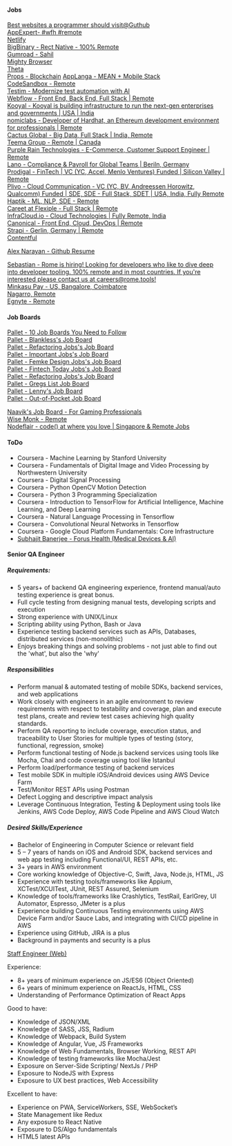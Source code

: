 
#### Jobs
[Best websites a programmer should visit@Guthub](https://github.com/sdmg15/Best-websites-a-programmer-should-visit#jobs)  
[AppExpert- #wfh #remote](https://twitter.com/AppExert)  
[Netlify](https://www.netlify.com/careers)  
[BigBinary - Rect Native - 100% Remote](https://bigbinary.com/jobs/react-native)  
[Gumroad - Sahil](https://www.notion.so/Jobs-f43f816013b2405aa41ddefb663a4a38#98239b20e8b7400ab2d3901559718509)  
[Mighty Browser](https://www.notion.so/Mighty-is-hiring-945d3168d3e34a37883ca4d823ed734f)  
[Theta](https://pallet.xyz/list/lennys-jobs/job/7ba89758-d733-4716-9b91-86d9b741858d)  
[Props - Blockchain](https://jobs.gohire.io/props-0ds2x7xe/front-end-blockchain-engineer-40634/)
[AppLanga - MEAN + Mobile Stack](https://www.applanga.com/jobs)  
[CodeSandbox - Remote](https://codesandbox.io/jobs)  
[Testim - Modernize test automation with AI](https://www.testim.io/careers/)  
[Webflow - Front End, Back End, Full Stack | Remote](https://webflow.com/careers/roles)  
[Kooyal - Kooyal is building infrastructure to run the next-gen enterprises and governments | USA | India](https://kooyal.com/jobs)  
[nomiclabs - Developer of Hardhat, an Ethereum development environment for professionals | Remote](https://nomiclabs.io/hiring)  
[Cactus Global - Big Data, Full Stack | India, Remote](https://jobs.cactusglobal.com/#full)  
[Teema Group - Remote | Canada](https://teemagroup.com/jobs)  
[Purple Rain Technologies - E-Commerce, Customer Support Engineer | Remote](https://purple-rain.io/careers/)  
[Lano - Compliance & Payroll for Global Teams | Beriln, Germany](https://www.lano.io/)  
[Prodigal - FinTech | VC (YC, Accel, Menlo Ventures) Funded | Silicon Valley | Remote](https://jobs.lever.co/Prodigal)  
[Plivo - Cloud Communication - VC (YC, BV, Andreessen Horowitz, Qualcomm) Funded | SDE, SDE - Full Stack, SDET | USA, India, Fully Remote](https://www.plivo.com/jobs/#open-positions)  
[Haptik - ML, NLP, SDE - Remote](https://haptik.freshteam.com/jobs)  
[Careet at Flexiple - Full Stack | Remote](https://careers.flexiple.com/)  
[InfraCloud.io - Cloud Technologies | Fully Remote, India](https://www.infracloud.io/careers/#positions)  
[Canonical - Front End, Cloud, DevOps | Remote](https://canonical.com/careers/all?filter=all&location=asia#available-roles)  
[Strapi - Gerlin, Germany | Remote](https://strapi.io/careers#open-positions)  
[Contentful](https://www.contentful.com/careers/)  

[Alex Narayan - Github Resume](https://gigatexal.github.io/)  

[Sebastian - Rome is hiring! Looking for developers who like to dive deep into developer tooling. 100% remote and in most countries. If you're interested please contact us at careers@rome.tools!](@sebmck)  
[Minkasu Pay - US, Bangalore, Coimbatore](https://minkasupay.com/in/careers/)  
[Nagarro, Remote](https://www.nagarro.com/hiring/fullstack-javascript-developers-architects)  
[Egnyte - Remote](https://jobs.jobvite.com/egnyte/jobs)  

#### Job Boards
[Pallet - 10 Job Boards You Need to Follow](https://www.newsletter.pallet.xyz/10-job-boards-you-need-to-follow/)  
[Pallet - Blankless's Job Board](https://pallet.xyz/list/bankless/jobs)  
[Pallet -  Refactoring Jobs's Job Board](https://pallet.xyz/list/refactoring-jobs/jobs)  
[Pallet - Important Jobs's Job Board](https://pallet.xyz/list/important-jobs/jobs)  
[Pallet - Femke Design Jobs's Job Board](https://pallet.xyz/list/femkedesign-jobs/jobs)  
[Pallet - Fintech Today Jobs's Job Board](https://pallet.xyz/list/ftt-jobs/jobs)  
[Pallet -  Refactoring Jobs's Job Board](https://pallet.xyz/list/refactoring-jobs/jobs)  
[Pallet -  Gregs List Job Board](https://pallet.xyz/list/gregslist/jobs)  
[Pallet -  Lenny's Job Board](https://pallet.xyz/list/lennys-jobs/jobs)  
[Pallet -  Out-of-Pocket Job Board](https://pallet.xyz/list/out-of-pocket-jobs/jobs)  

[Naavik's Job Board - For Gaming Professionals](https://pallet.xyz/list/naavik-jobs/jobs)  
[Wise Monk - Remote](https://www.wisemonk.co/)  
[Nodeflair - code() at where you love | Singapore & Remote Jobs](https://www.nodeflair.com/)  


#### ToDo
* Coursera - Machine Learning by Stanford University
* Coursera - Fundamentals of Digital Image and Video Processing by Northwestern University
* Coursera - Digital Signal Processing
* Coursera - Python OpenCV Motion Detection
* Coursera - Python 3 Programming Specialization
* Coursera - Introduction to TensorFlow for Artificial Intelligence, Machine Learning, and Deep Learning
* Coursera - Natural Language Processing in Tensorflow
* Coursera - Convolutional Neural Networks in Tensorflow
* Coursera - Google Cloud Platform Fundamentals: Core Infrastructure
* [Subhajit Banerjee - Forus Health (Medical Devices & AI)](https://www.linkedin.com/in/subhajit-banerjee-purnapatra/)

#### Senior QA Engineer
##### Requirements:
* 5 years+ of backend QA engineering experience, frontend manual/auto testing experience is great bonus.
* Full cycle testing from designing manual tests, developing scripts and execution
* Strong experience with UNIX/Linux
* Scripting ability using Python, Bash or Java
* Experience testing backend services such as APIs, Databases, distributed services (non-monolithic)
* Enjoys breaking things and solving problems - not just able to find out the 'what', but also the 'why'

##### Responsibilities
* Perform manual & automated testing of mobile SDKs, backend services, and web applications
* Work closely with engineers in an agile environment to review requirements with respect to testability and coverage, plan and execute test plans, create and review test cases achieving high quality standards.
* Perform QA reporting to include coverage, execution status, and traceability to User Stories for multiple types of testing (story, functional, regression, smoke)
* Perform functional testing of Node.js backend services using tools like Mocha, Chai and code coverage using tool like Istanbul
* Perform load/performance testing of backend services
* Test mobile SDK in multiple iOS/Android devices using AWS Device Farm
* Test/Monitor REST APIs using Postman
* Defect Logging and descriptive impact analysis
* Leverage Continuous Integration, Testing & Deployment using tools like Jenkins, AWS Code Deploy, AWS Code Pipeline and AWS Cloud Watch

##### Desired Skills/Experience
* Bachelor of Engineering in Computer Science or relevant field
* 5 – 7 years of hands on iOS and Android SDK, backend services and web app testing including Functional/UI, REST APIs, etc.
* 3+ years in AWS environment
* Core working knowledge of Objective-C, Swift, Java, Node.js, HTML, JS
* Experience with testing tools/frameworks like Appium, XCTest/XCUITest, JUnit, REST Assured, Selenium
* Knowledge of tools/frameworks like Crashlytics, TestRail, EarlGrey, UI Automator, Espresso, JMeter is a plus
* Experience building Continuous Testing environments using AWS Device Farm and/or Sauce Labs, and integrating with CI/CD pipeline in AWS
* Experience using GitHub, JIRA is a plus
* Background in payments and security is a plus

[Staff Engineer (Web)](https://zestmoney-1628938701122.freshteam.com/jobs/sdUt83nSJ46q/staff-engineer-web)  

Experience:
* 8+ years of minimum experience on JS/ES6 (Object Oriented)
* 6+ years of minimum experience on ReactJs, HTML, CSS
* Understanding of Performance Optimization of React Apps

Good to have: 
* Knowledge of JSON/XML
* Knowledge of SASS, JSS, Radium
* Knowledge of Webpack, Build System
* Knowledge of Angular, Vue, JS Frameworks
* Knowledge of Web Fundamentals, Browser Working, REST API
* Knowledge of testing frameworks like Mocha/Jest
* Exposure on Server-Side Scripting/ NextJs / PHP
* Exposure to NodeJS with Express
* Exposure to UX best practices, Web Accessibility

Excellent to have:
* Experience on PWA, ServiceWorkers, SSE, WebSocket’s
* State Management like Redux
* Any exposure to React Native
* Exposure to DS/Algo fundamentals
* HTML5 latest APIs

